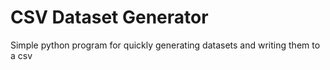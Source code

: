 # CSV Dataset Generator
 Simple python program for quickly generating datasets and writing them to a csv
